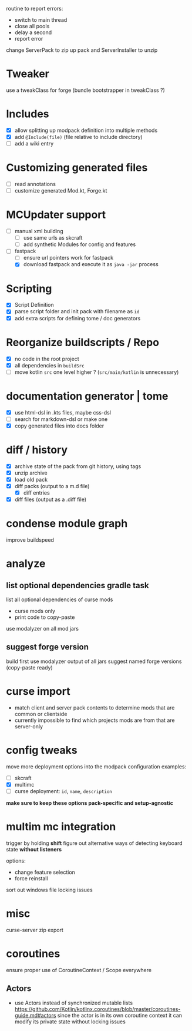 routine to report errors:
- switch to main thread
- close all pools
- delay a second
- report error

change ServerPack to zip up pack
and ServerInstaller to unzip

# Tweaker

use a tweakClass for forge (bundle bootstrapper in tweakClass ?)

# Includes

- [x] allow splitting up modpack definition into multiple methods
- [x] add `@Include(file)` (file relative to include directory)
- [ ] add a wiki entry

# Customizing generated files

- [ ] read annotations
- [ ] customize generated Mod.kt, Forge.kt

# MCUpdater support

- [ ] manual xml building
  - [ ] use same urls as skcraft
  - [ ] add synthetic Modules for config and features
- [ ] fastpack
  - [ ] ensure url pointers work for fastpack
  - [x] download fastpack and execute it as `java -jar` process

# Scripting

- [x] Script Definition
- [x] parse script folder and init pack with filename as `id`
- [x] add extra scripts for defining tome / doc generators

# Reorganize buildscripts / Repo

- [x] no code in the root project
- [x] all dependencies in `buildSrc`
- [ ] move kotlin `src` one level higher ? (`src/main/kotlin` is unnecessary)

# documentation generator | tome

- [x] use html-dsl in .kts files, maybe css-dsl
- [ ] search for markdown-dsl or make one
- [x] copy generated files into docs folder

# diff / history

- [x] archive state of the pack from git history, using tags
- [x] unzip archive
- [x] load old pack
- [x] diff packs (output to a m.d file)
  - [x] diff entries
- [x] diff files (output as a .diff file)

# condense module graph

improve buildspeed

# analyze
## list optional dependencies gradle task

list all optional dependencies of curse mods
- curse mods only
- print code to copy-paste

use modalyzer on all mod jars

## suggest forge version

build first
use modalyzer output of all jars
suggest named forge versions (copy-paste ready)

# curse import

- match client and server pack contents to determine mods that are common or clientside
- currently impossible to find which projects mods are from that are server-only

# config tweaks

move more deployment options into the modpack configuration
examples:
 - [ ] skcraft
 - [x] multimc
 - [ ] curse
   deployment: `id`, `name`, `description`

**make sure to keep these options pack-specific and setup-agnostic**

# multim mc integration

trigger by holding **shift**
figure out alternative ways of detecting keyboard state   **without listeners**

options:
  - change feature selection
  - force reinstall


sort out windows file locking issues

# misc

curse-server zip export

# coroutines

ensure proper use of CoroutineContext / Scope everywhere

## Actors

- use Actors instead of synchronized mutable lists
https://github.com/Kotlin/kotlinx.coroutines/blob/master/coroutines-guide.md#actors
since the actor is in its own coroutine context it can modify its private state without locking issues
